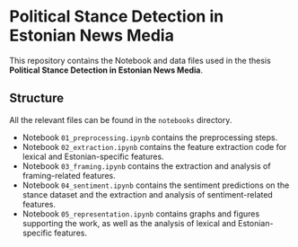 # Political Stance Detection in Estonian News Media

This repository contains the Notebook and data files used in the thesis **Political Stance Detection in Estonian News Media**.

## Structure

All the relevant files can be found in the `notebooks` directory.

* Notebook `01_preprocessing.ipynb` contains the preprocessing steps.
* Notebook `02_extraction.ipynb` contains the feature extraction code for lexical and Estonian-specific features.
* Notebook `03_framing.ipynb` contains the extraction and analysis of framing-related features.
* Notebook `04_sentiment.ipynb` contains the sentiment predictions on the stance dataset and the extraction and analysis of sentiment-related features.
* Notebook `05_representation.ipynb` contains graphs and figures supporting the work, as well as the analysis of lexical and Estonian-specific features.